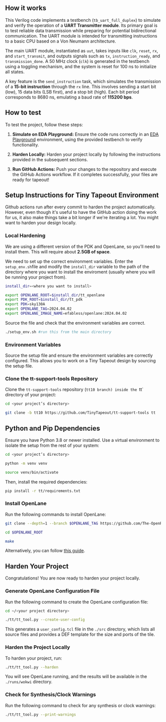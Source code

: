 <!---

This file is used to generate your project datasheet. Please fill in the information below and delete any unused
sections.

You can also include images in this folder and reference them in the markdown. Each image must be less than
512 kb in size, and the combined size of all images must be less than 1 MB.
-->

## How it works


This Verilog code implements a testbench (`tb_uart_full_duplex`) to simulate and verify the operation of a **UART Transmitter module**. Its primary goal is to test reliable data transmission while preparing for potential bidirectional communication. The UART module is intended for transmitting instructions to a basic CPU based on a Von Neumann architecture.

The main UART module, instantiated as `uut`, takes inputs like `clk`, `reset`, `rx`, and `start_transmit`, and outputs signals such as `tx`, `instruction_ready`, and `transmission_done`. A 50 MHz clock (`clk`) is generated in the testbench using a toggling mechanism, and the system is reset for 100 ns to initialize all states.

A key feature is the `send_instruction` task, which simulates the transmission of a **15-bit instruction** through the `rx` line. This involves sending a start bit (low), 15 data bits (LSB first), and a stop bit (high). Each bit period corresponds to 8680 ns, emulating a baud rate of **115200 bps**.

## How to test

To test the project, follow these steps:

1. **Simulate on EDA Playground:** Ensure the code runs correctly in an [EDA Playground](edaplayground.com) environment, using the provided testbench to verify functionality.

2. **Harden Locally:** Harden your project locally by following the instructions provided in the subsequent sections.

3. **Run GitHub Actions:** Push your changes to the repository and execute the GitHub Actions workflow. If it completes successfully, your files are ready for tapeout!


## Setup Instructions for Tiny Tapeout Environment
Github actions run after every commit to harden the project automatically. However, even though it's useful to have the GitHub action doing the work for us, it also make things take a bit longer if we're iterating a lot. You might want to harden your design locally.


### Local Hardening

We are using a different version of the PDK and OpenLane, so you’ll need to install them. This will require about **2.5GB of space**.

We need  to set up the correct environment variables. Enter the `setup_env.sh`file and modify the `install_dir` variable to the path of the directory where you want to install the enviroment (usually where you will be running your project from).

```bash
install_dir=<where you want to install>

export OPENLANE_ROOT=$install_dir/tt_openlane
export PDK_ROOT=$install_dir/tt_pdk
export PDK=sky130A
export OPENLANE_TAG=2024.04.02
export OPENLANE_IMAGE_NAME=efabless/openlane:2024.04.02
```

Source the file and check that the environment variables are correct.

```bash
./setup_env.sh #run this from the main directory
```
### Environment Variables

Source the setup file and ensure the environment variables are correctly configured. This allows you to work on a Tiny Tapeout design by sourcing the setup file.

### Clone the tt-support-tools Repository

Clone the `tt-support-tools` repository (`tt10 branch) inside the `tt` directory of your project:

```bash
cd <your project’s directory>

git clone -b tt10 https://github.com/TinyTapeout/tt-support-tools tt
```

## Python and Pip Dependencies

Ensure you have Python 3.8 or newer installed. Use a virtual environment to isolate the setup from the rest of your system:

```bash
cd <your project’s directory>

python -m venv venv

source venv/bin/activate
```

Then, install the required dependencies:

```bash
pip install -r tt/requirements.txt
```

### Install OpenLane

Run the following commands to install OpenLane:

```bash
git clone --depth=1 --branch $OPENLANE_TAG https://github.com/The-OpenROAD-Project/OpenLane.git $OPENLANE_ROOT

cd $OPENLANE_ROOT

make
```

Alternatively, you can follow [this guide](https://www.tinytapeout.com/guides/local-hardening/).

## Harden Your Project

Congratulations! You are now ready to harden your project locally.

### Generate OpenLane Configuration File

Run the following command to create the OpenLane configuration file:

```bash
cd ~/<your project directory>

./tt/tt_tool.py --create-user-config
```

This generates a `user_config.tcl` file in the `./src` directory, which lists all source files and provides a DEF template for the size and ports of the tile.

### Harden the Project Locally

To harden your project, run:

```bash
./tt/tt_tool.py --harden
```

You will see OpenLane running, and the results will be available in the `./runs/wokwi` directory.

### Check for Synthesis/Clock Warnings

Run the following command to check for any synthesis or clock warnings:

```bash
./tt/tt_tool.py --print-warnings
```

